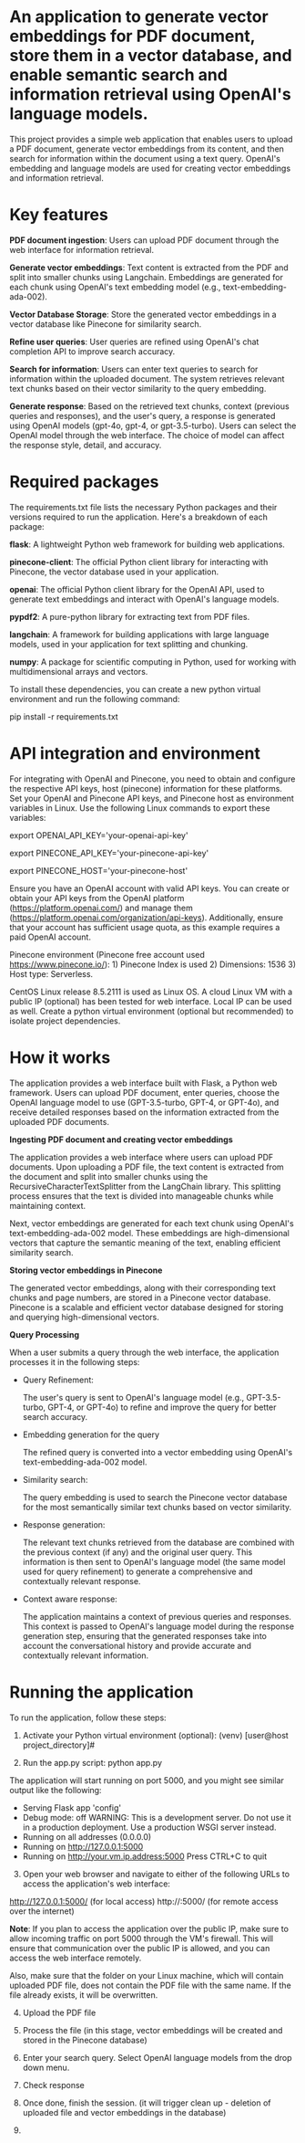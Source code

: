 # An application to generate vector embeddings for PDF document, store them in a vector database, and enable semantic search and information retrieval using OpenAI's language models.

This project provides a simple web application that enables users to upload a PDF document, generate vector embeddings from its content, and then search for information within the document using a text query. OpenAI's embedding and language models are used for creating vector embeddings and information retrieval.

# Key features

**PDF document ingestion**: Users can upload PDF document through the web interface for information retrieval.

**Generate vector embeddings**: Text content is extracted from the PDF and split into smaller chunks using Langchain. Embeddings are generated for each chunk using OpenAI's text embedding model (e.g., text-embedding-ada-002).

**Vector Database Storage**: Store the generated vector embeddings in a vector database like Pinecone for similarity search.

**Refine user queries**: User queries are refined using OpenAI's chat completion API to improve search accuracy.

**Search for information**: Users can enter text queries to search for information within the uploaded document. The system retrieves relevant text chunks based on their vector similarity to the query embedding.

**Generate response**: Based on the retrieved text chunks, context (previous queries and responses), and the user's query, a response is generated using OpenAI models (gpt-4o, gpt-4, or gpt-3.5-turbo). Users can select the OpenAI model through the web interface. The choice of model can affect the response style, detail, and accuracy.

# Required packages

The requirements.txt file lists the necessary Python packages and their versions required to run the application. Here's a breakdown of each package:

**flask**: A lightweight Python web framework for building web applications.

**pinecone-client**: The official Python client library for interacting with Pinecone, the vector database used in your application.

**openai**: The official Python client library for the OpenAI API, used to generate text embeddings and interact with OpenAI's language models.

**pypdf2**: A pure-python library for extracting text from PDF files.

**langchain**: A framework for building applications with large language models, used in your application for text splitting and chunking.

**numpy**: A package for scientific computing in Python, used for working with multidimensional arrays and vectors.

To install these dependencies, you can create a new python virtual environment and run the following command:

pip install -r requirements.txt

# API integration and environment

For integrating with OpenAI and Pinecone, you need to obtain and configure the respective API keys, host (pinecone) information for these platforms. Set your OpenAI and Pinecone API keys, and Pinecone host as environment variables in Linux. Use the following Linux commands to export these variables:

export OPENAI_API_KEY='your-openai-api-key'

export PINECONE_API_KEY='your-pinecone-api-key'

export PINECONE_HOST='your-pinecone-host'

Ensure you have an OpenAI account with valid API keys. You can create or obtain your API keys from the OpenAI platform (https://platform.openai.com/) and manage them (https://platform.openai.com/organization/api-keys). Additionally, ensure that your account has sufficient usage quota, as this example requires a paid OpenAI account.

Pinecone environment (Pinecone free account used https://www.pinecone.io/): 1) Pinecone Index is used 2) Dimensions: 1536 3) Host type: Serverless.

CentOS Linux release 8.5.2111 is used as Linux OS. A cloud Linux VM with a public IP (optional) has been tested for web interface. Local IP can be used as well. Create a python virtual environment (optional but recommended) to isolate project dependencies.

# How it works

The application provides a web interface built with Flask, a Python web framework. Users can upload PDF document, enter queries, choose the OpenAI language model to use (GPT-3.5-turbo, GPT-4, or GPT-4o), and receive detailed responses based on the information extracted from the uploaded PDF documents.

**Ingesting PDF document and creating vector embeddings**

The application provides a web interface where users can upload PDF documents. Upon uploading a PDF file, the text content is extracted from the document and split into smaller chunks using the RecursiveCharacterTextSplitter from the LangChain library. This splitting process ensures that the text is divided into manageable chunks while maintaining context.

Next, vector embeddings are generated for each text chunk using OpenAI's text-embedding-ada-002 model. These embeddings are high-dimensional vectors that capture the semantic meaning of the text, enabling efficient similarity search.

**Storing vector embeddings in Pinecone**

The generated vector embeddings, along with their corresponding text chunks and page numbers, are stored in a Pinecone vector database. Pinecone is a scalable and efficient vector database designed for storing and querying high-dimensional vectors.

**Query Processing**

When a user submits a query through the web interface, the application processes it in the following steps:

- Query Refinement:

  The user's query is sent to OpenAI's language model (e.g., GPT-3.5-turbo, GPT-4, or GPT-4o) to refine and improve the query for better search accuracy.

- Embedding generation for the query

  The refined query is converted into a vector embedding using OpenAI's text-embedding-ada-002 model.

- Similarity search:

  The query embedding is used to search the Pinecone vector database for the most semantically similar text chunks based on vector similarity.

- Response generation:

  The relevant text chunks retrieved from the database are combined with the previous context (if any) and the original user query. This information is then sent to OpenAI's language model (the same model used for query refinement) to generate a comprehensive and contextually relevant response.

- Context aware response:

  The application maintains a context of previous queries and responses. This context is passed to OpenAI's language model during the response generation step, ensuring that the generated responses take into account the conversational history and provide accurate and contextually relevant information.

# Running the application

To run the application, follow these steps:

1. Activate your Python virtual environment (optional): (venv) [user@host project_directory]#

2. Run the app.py script: python app.py

The application will start running on port 5000, and you might see similar output like the following:

* Serving Flask app 'config'
* Debug mode: off WARNING: This is a development server. Do not use it in a production deployment. Use a production WSGI server instead.
* Running on all addresses (0.0.0.0)
* Running on http://127.0.0.1:5000
* Running on http://your.vm.ip.address:5000 Press CTRL+C to quit

3. Open your web browser and navigate to either of the following URLs to access the application's web interface:

http://127.0.0.1:5000/ (for local access)
http://<VM Public IP>:5000/ (for remote access over the internet)

**Note**: If you plan to access the application over the public IP, make sure to allow incoming traffic on port 5000 through the VM's firewall. This will ensure that communication over the public IP is allowed, and you can access the web interface remotely.

Also, make sure that the folder on your Linux machine, which will contain uploaded PDF file, does not contain the PDF file with the same name. If the file already exists, it will be overwritten.

4. Upload the PDF file

5. Process the file (in this stage, vector embeddings will be created and stored in the Pinecone database)

6. Enter your search query. Select OpenAI language models from the drop down menu.

7. Check response

8. Once done, finish the session. (it will trigger clean up - deletion of uploaded file and vector embeddings in the database) 
9.  
